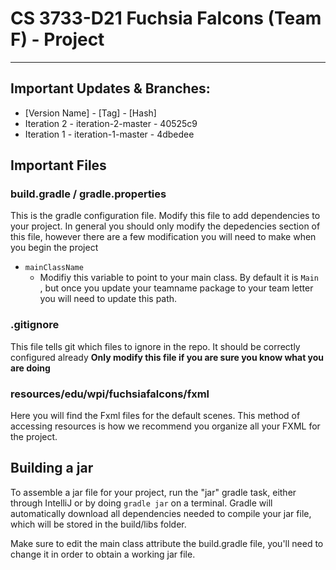 # CS 3733-D21 Fuchsia Falcons (Team F) - Project

----------
## Important Updates & Branches:
* [Version Name] - [Tag] - [Hash]
* Iteration 2 - iteration-2-master - 40525c9
* Iteration 1 - iteration-1-master - 4dbedee

## Important Files
### build.gradle / gradle.properties
This is the gradle configuration file. Modify this file to add dependencies to your project. In
 general you should only modify the depedencies section of this file, however there are a few
  modification you will need to make when you begin the project
  
  - `mainClassName`
    - Modifiy this variable to point to your main class. By default it is `Main
    `, but once you update your teamname package to your team letter you will need to update this
     path.



### .gitignore
This file tells git which files to ignore in the repo. It should be correctly configured already
**Only modify this file if you are sure you know what you are doing**


### resources/edu/wpi/fuchsiafalcons/fxml
Here you will find the Fxml files for the default scenes. This method of accessing resources is how we recommend you organize all your FXML for the project.

## Building a jar
To assemble a jar file for your project, run the "jar" gradle task, either through IntelliJ or by doing
`gradle jar` on a terminal. Gradle will automatically download all dependencies needed to compile your jar file,
which will be stored in the build/libs folder.

Make sure to edit the main class attribute the build.gradle file, you'll need to change it in order to obtain
a working jar file.





